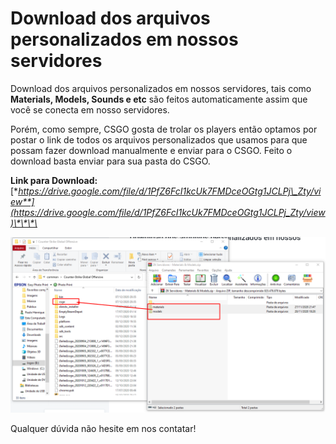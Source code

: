 # Download dos arquivos personalizados em nossos servidores

Download dos arquivos personalizados em nossos servidores, tais como **Materials, Models, Sounds e etc** são feitos automaticamente assim que você se conecta em nosso servidores.

Porém, como sempre, CSGO gosta de trolar os players então optamos por postar o link de todos os arquivos personalizados que usamos para que possam fazer download manualmente e enviar para o CSGO. Feito o download basta enviar para sua pasta do CSGO.

**Link para Download:** [**https://drive.google.com/file/d/1PfZ6FcI1kcUk7FMDceOGtg1JCLPj\_Zty/view**](https://drive.google.com/file/d/1PfZ6FcI1kcUk7FMDceOGtg1JCLPj_Zty/view)\*\*\*\*

![](../.gitbook/assets/image%20%2810%29.png)

Qualquer dúvida não hesite em nos contatar!

